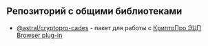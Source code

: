 ## Репозиторий с общими библиотеками

* [@astral/cryptopro-cades](packages/cryptopro-cades) - пакет для работы с [КриптоПро ЭЦП Browser plug-in](https://www.cryptopro.ru/products/cades/plugin)